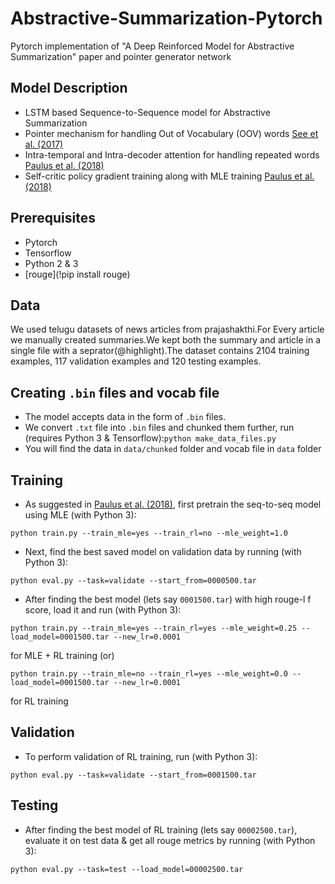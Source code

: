 # Abstractive-Summarization-Pytorch
Pytorch implementation of "A Deep Reinforced Model for Abstractive Summarization" paper and pointer generator network 

## Model Description
* LSTM based Sequence-to-Sequence model for Abstractive Summarization
* Pointer mechanism for handling Out of Vocabulary (OOV) words [See et al. (2017)](https://arxiv.org/pdf/1704.04368.pdf)
* Intra-temporal and Intra-decoder attention for handling repeated words [Paulus et al. (2018)](https://arxiv.org/pdf/1705.04304.pdf)
* Self-critic policy gradient training along with MLE training [Paulus et al. (2018)](https://arxiv.org/pdf/1705.04304.pdf)
## Prerequisites
* Pytorch
* Tensorflow
* Python 2 & 3
* [rouge](!pip install rouge) 
## Data
We used telugu datasets of news articles from prajashakthi.For Every article we manually created summaries.We kept both the summary and article in a single file with a seprator(@highlight).The dataset contains 2104 training examples, 117 validation examples and 120 testing examples.
## Creating ```.bin``` files and vocab file
* The model accepts data in the form of ```.bin``` files.
* We convert ```.txt``` file into ```.bin``` files and chunked them further, run (requires Python 3 & Tensorflow):```python make_data_files.py```
* You will find the data in ```data/chunked``` folder and vocab file in ```data``` folder
## Training
* As suggested in [Paulus et al. (2018)](https://arxiv.org/pdf/1705.04304.pdf), first pretrain the seq-to-seq model using MLE (with Python 3):
```
python train.py --train_mle=yes --train_rl=no --mle_weight=1.0
```
* Next, find the best saved model on validation data by running (with Python 3):
```
python eval.py --task=validate --start_from=0000500.tar
```
* After finding the best model (lets say ```0001500.tar```) with high rouge-l f score, load it and run (with Python 3):
```
python train.py --train_mle=yes --train_rl=yes --mle_weight=0.25 --load_model=0001500.tar --new_lr=0.0001
```
for MLE + RL training (or)
```
python train.py --train_mle=no --train_rl=yes --mle_weight=0.0 --load_model=0001500.tar --new_lr=0.0001
```
for RL training

## Validation
* To perform validation of RL training, run (with Python 3):
```
python eval.py --task=validate --start_from=0001500.tar
```
## Testing
* After finding the best model of RL training (lets say ```00002500.tar```), evaluate it on test data & get all rouge metrics by running (with Python 3):
```
python eval.py --task=test --load_model=00002500.tar
```
